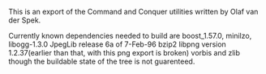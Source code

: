 This is an export of the Command and Conquer utilities written by Olaf van der Spek. 

Currently known dependencies needed to build are boost_1.57.0, minilzo, libogg-1.3.0 JpegLib release 6a of 7-Feb-96 bzip2 libpng version 1.2.37(earlier than that, with this png export is broken) vorbis and zlib though the buildable state of the tree is not guarenteed.
